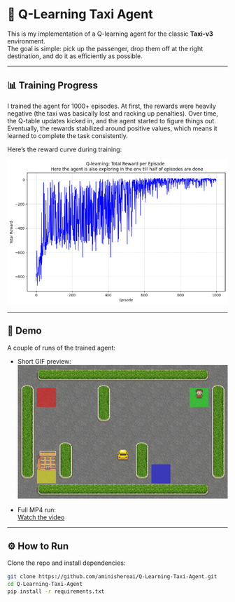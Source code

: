 # 🚖 Q-Learning Taxi Agent

This is my implementation of a Q-learning agent for the classic **Taxi-v3** environment.  
The goal is simple: pick up the passenger, drop them off at the right destination, and do it as efficiently as possible.  

---

## 📊 Training Progress

I trained the agent for 1000+ episodes. At first, the rewards were heavily negative (the taxi was basically lost and racking up penalties). Over time, the Q-table updates kicked in, and the agent started to figure things out. Eventually, the rewards stabilized around positive values, which means it learned to complete the task consistently.

Here’s the reward curve during training:

![Training Curve](media/training_curve.png)

---

## 🎥 Demo

A couple of runs of the trained agent:

- Short GIF preview:  
  ![Taxi Agent Demo](media/taxi_agent.gif)

- Full MP4 run:  
  [Watch the video](media/taxi_agent.mp4)

---

## ⚙️ How to Run

Clone the repo and install dependencies:

```bash
git clone https://github.com/aminishereai/Q-Learning-Taxi-Agent.git
cd Q-Learning-Taxi-Agent
pip install -r requirements.txt
